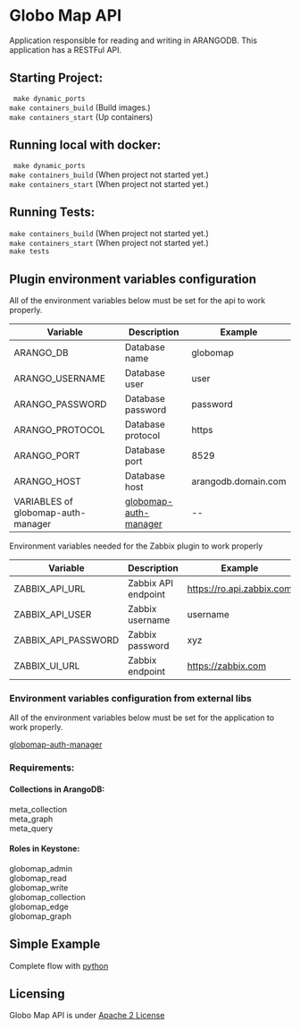 # Globo Map API

Application responsible for reading and writing in ARANGODB. This application has a RESTFul API.

## Starting Project:

` make dynamic_ports` <br>
` make containers_build ` (Build images.) <br>
` make containers_start ` (Up containers) <br>

## Running local with docker:

` make dynamic_ports` <br>
` make containers_build ` (When project not started yet.) <br>
` make containers_start ` (When project not started yet.) <br>

## Running Tests:

` make containers_build ` (When project not started yet.) <br>
` make containers_start ` (When project not started yet.) <br>
` make tests `

## Plugin environment variables configuration

All of the environment variables below must be set for the api to work properly.

| Variable                           |  Description                                                                | Example                    |
|------------------------------------|-----------------------------------------------------------------------------|----------------------------|
| ARANGO_DB                          | Database name                                                               | globomap                   |
| ARANGO_USERNAME                    | Database user                                                               | user                       |
| ARANGO_PASSWORD                    | Database password                                                           | password                   |
| ARANGO_PROTOCOL                    | Database protocol                                                           | https                      |
| ARANGO_PORT                        | Database port                                                               | 8529                       |
| ARANGO_HOST                        | Database host                                                               | arangodb.domain.com        |
| VARIABLES of globomap-auth-manager | [globomap-auth-manager](https://github.com/globocom/globomap-auth-manager)  | --                         |

Environment variables needed for the Zabbix plugin to work properly

| Variable                    |  Description            | Example                    |
|-----------------------------|-------------------------|----------------------------|
| ZABBIX_API_URL              | Zabbix API endpoint     | https://ro.api.zabbix.com  |
| ZABBIX_API_USER             | Zabbix username         | username                   |
| ZABBIX_API_PASSWORD         | Zabbix password         | xyz                        |
| ZABBIX_UI_URL               | Zabbix endpoint         | https://zabbix.com         |


### Environment variables configuration from external libs
All of the environment variables below must be set for the application to work properly.

[globomap-auth-manager](https://github.com/globocom/globomap-auth-manager)

### Requirements:
#### Collections in ArangoDB:
meta_collection <br>
meta_graph <br>
meta_query <br>

#### Roles in Keystone:
globomap_admin <br>
globomap_read <br>
globomap_write <br>
globomap_collection <br>
globomap_edge <br>
globomap_graph <br>

## Simple Example
Complete flow with [python](https://github.com/edersonbrilhante/globomap-hands-on)

## Licensing
Globo Map API is under [Apache 2 License](./LICENSE)
